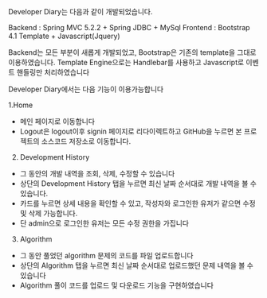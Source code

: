 Developer Diary는 다음과 같이 개발되었습니다.

Backend : Spring MVC 5.2.2 + Spring JDBC + MySql
Frontend : Bootstrap 4.1 Template + Javascript(Jquery)

Backend는 모든 부분이 새롭게 개발되었고, Bootstrap은 기존의 template을 그대로 이용하였습니다. 
Template Engine으로는 Handlebar를 사용하고 Javascript로 이벤트 핸들링만 처리하였습니다


Developer Diary에서는 다음 기능이 이용가능합니다


1.Home
- 메인 페이지로 이동합니다
- Logout은 logout이후 signin 페이지로 리다이렉트하고 GitHub을 누르면 본 프로젝트의 소스코드 저장소로 이동합니다.

2. Development History
- 그 동안의 개발 내역을 조회, 삭제, 수정할 수 있습니다
- 상단의 Development History 탭을 누르면 최신 날짜 순서대로 개발 내역을 볼 수 있습니다.
- 카드를 누르면 상세 내용을 확인할 수 있고, 작성자와 로그인한 유저가 같으면 수정 및 삭제 가능합니다.
- 단 admin으로 로그인한 유저는 모든 수정 권한을 가집니다

3. Algorithm
- 그 동안 풀었던 algorithm 문제의 코드를 파일 업로드합니다
- 상단의 Algorithm 탭을 누르면 최신 날짜 순서대로 업로드했던 문제 내역을 볼 수 있습니다
- Algorithm 풀이 코드를 업로드 및 다운로드 기능을 구현하였습니다
